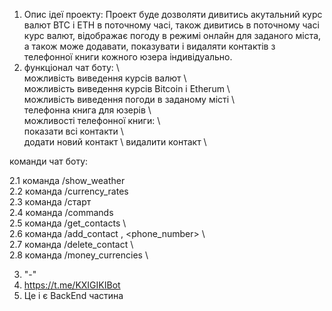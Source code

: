 1. Опис ідеї проекту: Проект буде дозволяти дивитись акутальний курс валют BTC i ETH в поточному часі, також дивитись в поточному часі курс валют, відображає погоду в режимі онлайн для заданого міста, а також може додавати, показувати і видаляти контактів з телефонної книги кожного юзера індивідуально.
2. функціонал чат боту: \  
можливість виведення курсів валют \  
можливість виведення курсів Bitcoin i Etherum \   
можливість виведення погоди в заданому місті \   
телефонна книга для юзерів \  
можливості телефонної книги: \  
показати всі контакти \  
додати новий контакт \ 
видалити контакт \  
  
команди чат боту:

2.1 команда /show_weather <city> \
2.2 команда /currency_rates \
2.3 команда /старт \
2.4 команда /commands \
2.5 команда /get_contacts \  
2.6 команда /add_contact <name>, <phone_number> \  
2.7 команда /delete_contact <name> \   
2.8 команда /money_currencies \ 

3. "-"
4. <https://t.me/KXIGIKIBot>
5. Це і є BackEnd частина
